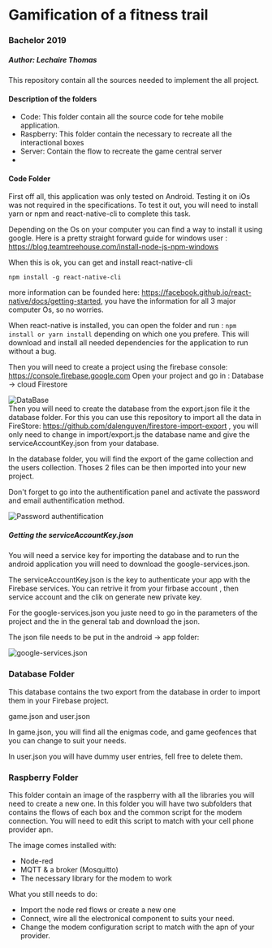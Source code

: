 

# Gamification of a fitness trail
### Bachelor 2019
##### Author: Lechaire Thomas

This repository contain all the sources needed to implement the all project.

#### Description of the folders

 - Code: This folder contain all the source code for tehe mobile application.  
 - Raspberry: This folder contain the necessary to recreate all the interactional boxes
 - Server: Contain the flow to recreate the game central server
 - 


####  Code Folder
First off all, this application was only tested on Android. Testing it on iOs was not required in the specifications.
To test it out, you will need to install yarn or npm and react-native-cli to complete this task.

Depending on the Os on your computer you can find a way to install it using google. Here is a pretty straight forward guide for windows user : https://blog.teamtreehouse.com/install-node-js-npm-windows

When this is ok, you can get and install react-native-cli 
```
npm install -g react-native-cli
``` 
more information can be founded here: https://facebook.github.io/react-native/docs/getting-started, you have the information for all 3 major computer Os, so no worries.

When react-native is installed, you can open the folder and run : ```npm install or yarn install``` depending on which one you prefere. This will download and install all needed dependencies for the application to run without a bug.

Then you will need to create a project using the firebase console: https://console.firebase.google.com
Open your project and go in  : Database -> cloud Firestore

![DataBase](https://i.imgur.com/D0K5GBg.png)  
Then you will need to create the database from the export.json file it the database folder. For this you can use this repository to import all the data in FireStore: https://github.com/dalenguyen/firestore-import-export , you will only need to change in import/export.js the database name and give the serviceAccountKey.json from your database.

In the database folder, you will find the export of the game collection and the users collection. Thoses 2 files can be then imported into your new project.

Don't forget to go into the authentification panel and activate the password and email authentification method.

![Password authentification](https://i.imgur.com/u3zD3k3.png)

##### Getting the serviceAccountKey.json
You will need a service key for importing the database and to run the android application you will need to download the google-services.json. 

The serviceAccountKey.json is the key to authenticate your app with the Firebase services. You can retrive it from your firbase account , then service account and the clik on generate new private key.

For the google-services.json you juste need to go in the parameters of the project and the in the general tab and download the json.

The json file needs to be put in the android -> app folder:

![google-services.json](https://i.imgur.com/hs4b4gK.png)
### Database Folder
This database contains the two export from the database in order to import them in your Firebase project.

game.json and user.json

In game.json, you will find all the enigmas code, and game geofences that you can change to suit your needs.

In user.json you will have dummy user entries, fell free to delete them.

### Raspberry Folder
This folder contain an image of the raspberry with all the libraries you will need to create a new one. In this folder you will have two subfolders that contains the flows of each box and the common script for the modem connection. You will need to edit this script to match with your cell phone provider apn.

The image comes installed with:

- Node-red
- MQTT & a broker (Mosquitto)
- The necessary library for the modem to work

What you still needs to do:

- Import the node red flows or create a new one
- Connect, wire all the electronical component to suits your need.
- Change the modem configuration script to match with the apn of your provider.


